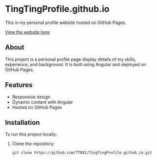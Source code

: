 # TingTingProfile.github.io

This is my personal profile website hosted on GitHub Pages.

[View the website here](https://TT881.github.io/TingTingProfile.github.io/)

## About

This project is a personal profile page display details of my skills, experience, and background. It is built using Angular and deployed on GitHub Pages.

## Features

- Responsive design
- Dynamic content with Angular
- Hosted on GitHub Pages

## Installation

To run this project locally:

1. Clone the repository:
   ```sh
   git clone https://github.com/TT881/TingTingProfile.github.io.git
